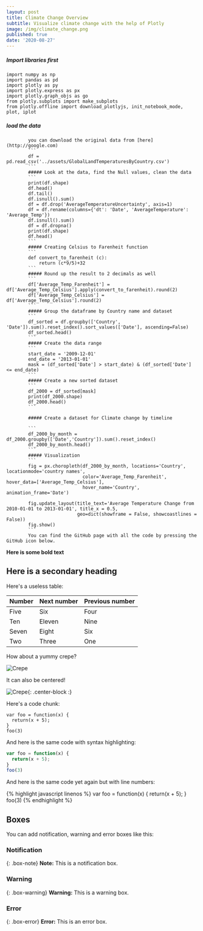 ```yaml
---
layout: post
title: Climate Change Overview
subtitle: Visualize climate change with the help of Plotly
image: /img/climate_change.png
published: true
date: '2020-08-27'
---
```


##### Import libraries first
```
import numpy as np
import pandas as pd
import plotly as py
import plotly.express as px
import plotly.graph_objs as go
from plotly.subplots import make_subplots
from plotly.offline import download_plotlyjs, init_notebook_mode, plot, iplot
```
##### load the data
            you can download the original data from [here](http://google.com)
            ```
            df = pd.read_csv('../assets/GlobalLandTemperaturesByCountry.csv')
            ```
            ##### Look at the data, find the Null values, clean the data
            ```
            print(df.shape)
            df.head()
            df.tail()
            df.isnull().sum()
            df = df.drop('AverageTemperatureUncertainty', axis=1)
            df = df.rename(columns={'dt': 'Date', 'AverageTemperature': 'Average_Temp'})
            df.isnull().sum()
            df = df.dropna()
            print(df.shape)
            df.head()
            ```
            ##### Creating Celsius to Farenheit function
            ```
            def convert_to_farenheit (c):
                return (c*9/5)+32
            ```
            ##### Round up the result to 2 decimals as well
            ```
            df['Average_Temp_Farenheit'] = df['Average_Temp_Celsius'].apply(convert_to_farenheit).round(2)
            df['Average_Temp_Celsius'] = df['Average_Temp_Celsius'].round(2)
            ```
            ##### Group the dataframe by Country name and dataset
            ```
            df_sorted = df.groupby(['Country', 'Date']).sum().reset_index().sort_values(['Date'], ascending=False)
            df_sorted.head()
            ```
            ##### Create the data range
            ```
            start_date = '2009-12-01'
            end_date = '2013-01-01'
            mask = (df_sorted['Date'] > start_date) & (df_sorted['Date'] <= end_date)
            ```
            ##### Create a new sorted dataset
            ```
            df_2000 = df_sorted[mask]
            print(df_2000.shape)
            df_2000.head()
            ```

            ##### Create a dataset for Climate change by timeline

            ```
            df_2000_by_month = df_2000.groupby(['Date','Country']).sum().reset_index()
            df_2000_by_month.head()
            ```
            ##### Visualization
            ```
            fig = px.choropleth(df_2000_by_month, locations='Country', locationmode='country names', 
                                color='Average_Temp_Farenheit', hover_data=['Average_Temp_Celsius'],
                                hover_name='Country', animation_frame='Date')

            fig.update_layout(title_text='Average Temperature Change from 2010-01-01 to 2013-01-01', title_x = 0.5, 
                              geo=dict(showframe = False, showcoastlines = False))
            fig.show()
            ```
            You can find the GitHub page with all the code by pressing the GitHub icon below.

**Here is some bold text**

## Here is a secondary heading

Here's a useless table:

| Number | Next number | Previous number |
| :------ |:--- | :--- |
| Five | Six | Four |
| Ten | Eleven | Nine |
| Seven | Eight | Six |
| Two | Three | One |


How about a yummy crepe?

![Crepe](https://s3-media3.fl.yelpcdn.com/bphoto/cQ1Yoa75m2yUFFbY2xwuqw/348s.jpg)

It can also be centered!

![Crepe](https://s3-media3.fl.yelpcdn.com/bphoto/cQ1Yoa75m2yUFFbY2xwuqw/348s.jpg){: .center-block :}

Here's a code chunk:

~~~
var foo = function(x) {
  return(x + 5);
}
foo(3)
~~~

And here is the same code with syntax highlighting:

```javascript
var foo = function(x) {
  return(x + 5);
}
foo(3)
```

And here is the same code yet again but with line numbers:

{% highlight javascript linenos %}
var foo = function(x) {
  return(x + 5);
}
foo(3)
{% endhighlight %}

## Boxes
You can add notification, warning and error boxes like this:

### Notification

{: .box-note}
**Note:** This is a notification box.

### Warning

{: .box-warning}
**Warning:** This is a warning box.

### Error

{: .box-error}
**Error:** This is an error box.
